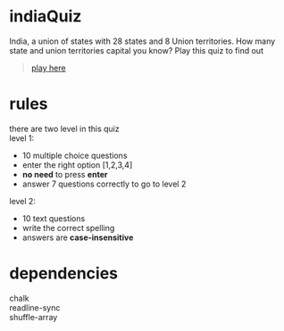 # indiaQuiz
 India, a union of states with 28 states and 8 Union territories. How many state and union territories capital you know? Play this quiz to find out
> [play here](https://repl.it/@iShubhamSingh/indiaQuiz?embed=1&output=1)

# rules
there are two level in this quiz
<br>
level 1:
* 10 multiple choice questions
* enter the right option [1,2,3,4]
* **no need** to press **enter**
* answer 7 questions correctly to go to level 2

level 2:
* 10 text questions
* write the correct spelling
* answers are **case-insensitive**


# dependencies
chalk
<br>
readline-sync
<br>
shuffle-array